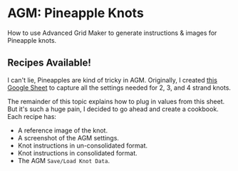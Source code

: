 # AGM: Pineapple Knots

How to use Advanced Grid Maker to generate instructions & images for Pineapple knots. 

## Recipes Available!

I can't lie, Pineapples are kind of tricky in AGM. Originally, I created [this Google Sheet]() to capture all the settings needed for 2, 3, and 4 strand knots. 

The remainder of this topic explains how to plug in values from this sheet. But it's such a huge pain, I decided to go ahead and create a cookbook. Each recipe has: 

* A reference image of the knot.
* A screenshot of the AGM settings. 
* Knot instructions in un-consolidated format.
* Knot instructions in consolidated format. 
* The AGM `Save/Load Knot Data`. 